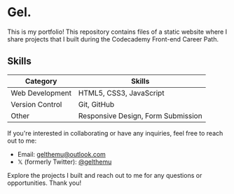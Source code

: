 # Gel.

This is my portfolio! This repository contains files of a static website where I share projects that I built during the Codecademy Front-end Career Path.

## Skills

| Category         | Skills                             |
|------------------|------------------------------------|
| Web Development  | HTML5, CSS3, JavaScript            |
| Version Control  | Git, GitHub                        |
| Other            | Responsive Design, Form Submission |

If you're interested in collaborating or have any inquiries, feel free to reach out to me:

- Email: [gelthemu@outlook.com](mailto:gelthemu@outlook.com)
- 𝕏 (formerly Twitter): [@gelthemu](https://x.com/gelthemu)

Explore the projects I built and reach out to me for any questions or opportunities.
Thank you!
